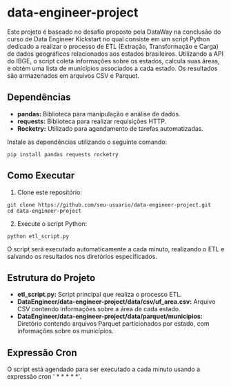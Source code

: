 # data-engineer-project

Este projeto é baseado no desafio proposto pela DataWay na conclusão do curso de Data Engineer Kickstart no qual consiste em um script Python dedicado a realizar o processo de ETL (Extração, Transformação e Carga) de dados geográficos relacionados aos estados brasileiros. Utilizando a API do IBGE, o script coleta informações sobre os estados, calcula suas áreas, e obtém uma lista de municípios associados a cada estado. Os resultados são armazenados em arquivos CSV e Parquet.

## Dependências

- **pandas:** Biblioteca para manipulação e análise de dados.
- **requests:** Biblioteca para realizar requisições HTTP.
- **Rocketry:** Utilizado para agendamento de tarefas automatizadas.

Instale as dependências utilizando o seguinte comando:

```
pip install pandas requests rocketry
```

## Como Executar

1. Clone este repositório:

```
git clone https://github.com/seu-usuario/data-engineer-project.git
cd data-engineer-project
```

2. Execute o script Python:

```
python etl_script.py
```

O script será executado automaticamente a cada minuto, realizando o ETL e salvando os resultados nos diretórios especificados.

## Estrutura do Projeto

- **etl_script.py:** Script principal que realiza o processo ETL.
- **DataEngineer/data-engineer-project/data/csv/uf_area.csv:** Arquivo CSV contendo informações sobre a área de cada estado.
- **DataEngineer/data-engineer-project/data/parquet/municipios:** Diretório contendo arquivos Parquet particionados por estado, com informações sobre os municípios.

## Expressão Cron

O script está agendado para ser executado a cada minuto usando a expressão cron ' * * * * *'.
